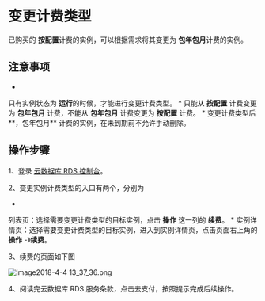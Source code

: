 # 变更计费类型

已购买的 **按配置**计费的实例，可以根据需求将其变更为 **包年包月**计费的实例。

## 注意事项

* 
只有实例状态为 **运行**的时候，才能进行变更计费类型。
* 
只能从 **按配置** 计费变更为 **包年包月** 计费，不能从 **包年包月** 计费变更为 **按配置** 计费。
* 
变更计费类型后**，包年包月** 计费的实例，在未到期前不允许手动删除。

## 操作步骤

1、登录 [云数据库 RDS 控制台](https://rds-console.jdcloud.com/database)。

2、变更实例计费类型的入口有两个，分别为

* 
列表页：选择需要变更计费类型的目标实例，点击 **操作** 这一列的 **续费**。
* 
实例详情页：选择需要变更计费类型的目标实例，进入到实例详情页，点击页面右上角的 **操作** -》**续费**。

3、续费的页面如下图

![image2018-4-4 13_37_36.png](https://img1.jcloudcs.com/cms/b0e4f194-c96e-47ed-adce-1619d7f2800820180404133805.png)

4、阅读完云数据库 RDS 服务条款，点击去支付，按照提示完成后续操作。